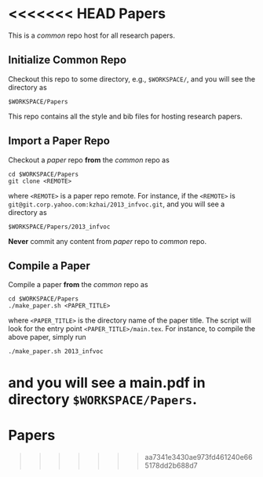 <<<<<<< HEAD
Papers
======

This is a *common* repo host for all research papers.

Initialize Common Repo 
----------

Checkout this repo to some directory, e.g., ```$WORKSPACE/```, and you
will see the directory as

	$WORKSPACE/Papers

This repo contains all the style and bib files for hosting research papers.

Import a Paper Repo
----------

Checkout a *paper* repo **from** the *common* repo as

	cd $WORKSPACE/Papers
	git clone <REMOTE>

where ```<REMOTE>``` is a paper repo remote.
For instance, if the ```<REMOTE>``` is
```git@git.corp.yahoo.com:kzhai/2013_infvoc.git```, and you will see a
directory as

	$WORKSPACE/Papers/2013_infvoc

**Never** commit any content from *paper* repo to *common* repo.

Compile a Paper
----------

Compile a paper **from** the *common* repo as

	cd $WORKSPACE/Papers
	./make_paper.sh <PAPER_TITLE>

where ```<PAPER_TITLE>``` is the directory name of the paper title.
The script will look for the entry point ```<PAPER_TITLE>/main.tex```.
For instance, to compile the above paper, simply run

	./make_paper.sh 2013_infvoc

and you will see a main.pdf in directory ```$WORKSPACE/Papers```.
=======
# Papers
>>>>>>> aa7341e3430ae973fd461240e665178dd2b688d7
